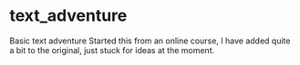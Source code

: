 # text_adventure
Basic text adventure
Started this from an online course, I have added quite a bit to the original, just stuck for ideas at the moment.

